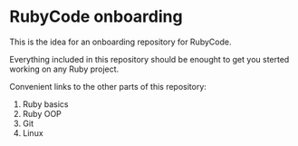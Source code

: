 # RubyCode onboarding

This is the idea for an onboarding repository for RubyCode.

Everything included in this repository should be enought to get you sterted working on any Ruby project.

Convenient links to the other parts of this repository:

1. Ruby basics
2. Ruby OOP
3. Git
4. Linux
